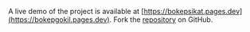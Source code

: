 A live demo of the project is available at [https://bokepsikat.pages.dev](https://bokepgokil.pages.dev).
Fork the [repository](https://github.com/gionugraha) on GitHub.